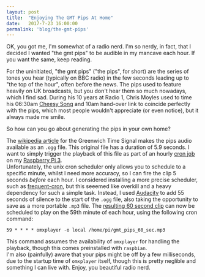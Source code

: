 ```yaml
---
layout: post
title:  "Enjoying The GMT Pips At Home"
date:   2017-7-23 16:00:00
permalink: 'blog/the-gmt-pips'
---
```


OK, you got me, I'm somewhat of a radio nerd. I'm so nerdy, in fact, that I decided I wanted "the gmt pips" to be audible in my mancave each hour. If you want the same, keep reading.  

For the uninitiated, "the gmt pips" ("the pips", for short) are the series of tones you hear (typically on BBC radio) in the few seconds leading up to "the top of the hour", often before the news. The pips used to feature heavily on UK broadcasts, but you don't hear them so much nowadays, which I find sad. During his 10 years at Radio 1, Chris Moyles used to time his 06:30am [Cheesy Song](https://www.youtube.com/watch?v=s_UL18EV6xY) and 10am hand-over link to coincide perfectly with the pips, which most people wouldn't appreciate (or even notice), but it always made me smile.

So how can you go about generating the pips in your own home?  

The [wikipedia article](https://en.wikipedia.org/wiki/Greenwich_Time_Signal) for the Greenwich Time Signal makes the pips audio available as an `.ogg` file. This original file has a duration of 5.9 seconds. I want to simply trigger the playback of this file as part of an hourly [cron job](https://en.wikipedia.org/wiki/Cron) on my [Raspberry Pi 3](https://www.raspberrypi.org/products/raspberry-pi-3-model-b/).  
Unfortunately, the unix cron scheduler only allows you to schedule to a specific minute, whilst I need more accuracy, so I can fire the clip 5 seconds _before_ each hour. I considered installing a more precise scheduler, such as [frequent-cron](https://github.com/homer6/frequent-cron), but this seeemed like overkill and a heavy dependency for such a simple task.
Instead, I used [Audacity](http://www.audacityteam.org/) to add 55 seconds of silence to the start of the `.ogg` file, also taking the opportunity to save as a more portable `.mp3` file. The [resulting 60 second clip](/assets/files/gmt_pips_60_sec.mp3) can now be scheduled to play on the 59th minute of each hour, using the following cron command:
```
59 * * * * omxplayer -o local /home/pi/gmt_pips_60_sec.mp3
```
This command assumes the availability of `omxplayer` for handling the playback, though this comes preinstalled with `raspbian`.  
I'm also (painfully) aware that your pips might be off by a few milliseconds, due to the startup time of `omxplayer` itself, though this is pretty neglible and something I can live with. Enjoy, you beautiful radio nerd.
